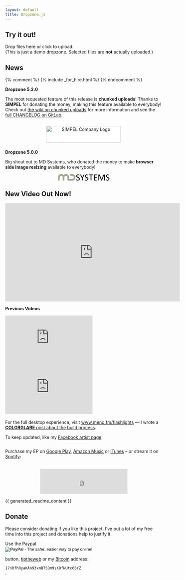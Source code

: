 ```yaml
---
layout: default
title: Dropzone.js
---
```


<section markdown="1">

Try it out!
===========

<div id="dropzone"><form action="/upload" class="dropzone needsclick" id="demo-upload">

  <div class="dz-message needsclick">
    Drop files here or click to upload.<br>
    <span class="note needsclick">(This is just a demo dropzone. Selected files are <strong>not</strong> actually uploaded.)</span>
  </div>

</form></div>

</section>



<section class="news" markdown="1">

News
====

{% comment %}
{% include _for_hire.html %}
{% endcomment %}

**Dropzone 5.2.0**

The most requested feature of this release is **chunked uploads**! Thanks to
**SIMPEL** for donating the money, making this feature available to everybody!
Check out [the wiki on chunked uploads](https://gitlab.com/meno/dropzone/wikis/faq#chunked-uploads) for more
information and see the [full CHANGELOG on GitLab](https://gitlab.com/meno/dropzone/blob/master/CHANGELOG.md).

<p style="text-align: center;">
  <a href="http://simpel.com.au/" target="_blank" rel="nofollow noopener" style="border-bottom: none; background: white; padding: 0.8rem 1rem 0.5rem 0.9rem; display: inline-block;">
    <img src="https://i.imgur.com/hih5Bka.jpg" alt="SIMPEL Company Logo" style="width: 240px; height: 53px">
  </a>
</p>

**Dropzone 5.0.0**

Big shout out to MD Systems, who donated the money to make **browser side image resizing** available to everybody!

<p style="text-align: center;">
  <a href="https://www.md-systems.ch/" target="_blank" rel="nofollow noopener" style="border-bottom: none;"><svg style="width: 12em; height: 1.52em;" xmlns="http://www.w3.org/2000/svg" width="1708.859" height="219.627" viewBox="0 0 1708.859 219.627"><filter id="a" color-interpolation-filters="sRGB"><feFlood flood-color="#000" flood-opacity=".294" result="flood"/><feComposite in="flood" in2="SourceGraphic" operator="in" result="composite1"/><feGaussianBlur in="composite1" stdDeviation="2" result="blur"/><feOffset dy="1" dx="2" result="offset"/><feComposite in="SourceGraphic" in2="offset" result="composite2"/></filter><g filter="url(#a)" transform="translate(734.785 -221.68)"><path fill="#A7A48B" d="M-715.679 440.109c-5.528-1.764-11.9-7.242-14.618-12.568-2.375-4.654-2.488-7.432-2.488-61.242 0-63.427.308-66.375 8.855-84.787 15.099-32.524 41.864-52.731 77.621-58.6 29.471-4.838 63.47 4.839 87.3 24.847l8.917 7.487 6.466-6.086c12.343-11.62 24.323-18.402 41.707-23.612 9.2-2.757 13.577-3.318 26.634-3.413 8.792-.063 18.905.61 23.125 1.54 38.608 8.507 69.725 37.049 80.802 74.115 2.496 8.354 2.78 12.558 3.261 48.212l.526 39.062h54.697c51.482 0 55.125-.146 61.979-2.506 10.666-3.67 16.562-7.53 25.123-16.456 8.44-8.797 11.692-14.333 14.897-25.356 7.181-24.702-8.288-50.583-36.391-60.881-6.707-2.458-10.672-2.78-42.396-3.443-37.546-.785-39.016-1.039-45.167-7.8-5.263-5.786-7.006-10.96-6.479-19.231.68-10.675 5.021-17.184 14.296-21.43l6.843-3.133 39.003.544c34.835.486 40.041.828 48.72 3.2 19.901 5.439 40.812 18.87 53.457 34.337 7.81 9.55 17.905 29.772 20.734 41.531 3.1 12.881 2.778 36.994-.662 50-9.649 36.459-36.751 66.275-70.746 77.838l-10 3.401-78.75.396c-54.225.272-80.192-.027-83.381-.966-6.253-1.837-12.116-7.001-14.895-13.118-2.088-4.598-2.297-9.098-2.322-50.101-.021-35.831-.409-46.515-1.892-52.208-5.226-20.063-20.479-36.686-39.227-42.748-9.841-3.182-23.877-2.15-33.271 2.446-12.672 6.2-24.576 20.861-29.482 36.311-1.123 3.537-1.799 20.214-2.309 56.983l-.721 51.986-3.579 5.159c-4.019 5.795-14 11.498-20.104 11.486-11.207-.021-22.799-8.244-25.541-18.121-.902-3.25-1.389-21.44-1.394-52.054-.01-43.228-.207-47.7-2.462-55-4.725-15.289-16.781-29.366-31.186-36.415-7.605-3.722-9.188-4.029-20.734-4.029-11.095 0-13.283.385-19.468 3.425-12.872 6.325-23.918 19.567-28.945 34.7-2.536 7.634-2.741 11.236-3.393 59.584l-.693 51.457-3.75 5.307c-2.062 2.918-5.924 6.428-8.582 7.801-5.464 2.827-14.694 3.82-19.935 2.149z"/><path d="M-103.635 432.574c-23.302-6.107-33.929-15.818-28.596-26.132 3.938-7.614 8.184-8.028 20.875-2.042 12.13 5.721 22.076 8.164 33.235 8.164 10.315 0 20.681-3.062 27.208-8.041 6.044-4.609 10.629-14.625 10.596-23.143-.062-15.609-7.895-23.741-35.604-36.965-10.54-5.029-22.162-11.067-25.828-13.417-9.293-5.958-17.481-14.654-21.771-23.119-3.444-6.802-3.644-8.034-3.644-22.815 0-14.714.205-16.014 3.516-22.3 9.975-18.935 28.812-28.906 54.609-28.906 17.067 0 38.384 6.544 43.817 13.451 3.519 4.473 3.282 12.77-.462 16.288-3.74 3.516-8.269 3.438-15.586-.268-26.516-13.427-54.485-7.136-59.057 13.281-1.28 5.721-1.201 7.861.508 13.738 3.211 11.048 10.673 16.923 39.736 31.287 17.666 8.73 26.037 13.628 31.123 18.207 13.028 11.728 18.47 27.485 16.074 46.561-2.877 22.912-19.45 40.435-44.231 46.761-10.729 2.738-34.991 2.431-46.518-.59zm284.948.088c-25.212-6.195-36.839-18.801-26.694-28.941 4.146-4.146 9.198-4.77 13.615-1.676 1.557 1.091 7.445 3.686 13.092 5.767 22.89 8.438 46.791 5.067 57.115-8.062 3.419-4.345 6.273-12.676 6.267-18.278-.024-15.769-7.575-23.386-37.691-38.022-25.845-12.562-35.006-19.006-42.078-29.596-6.689-10.02-8.238-15.623-8.13-29.412.114-14.388 3.255-23.068 11.681-32.287 10.899-11.927 27.229-18.304 46.854-18.298 19.068.006 41.045 7.313 45.001 14.962 2.812 5.438 2.362 10.873-1.194 14.43-4.116 4.116-6.834 3.889-19.381-1.62-10.115-4.441-11.365-4.688-23.801-4.688-11.054 0-13.914.425-18.125 2.691-6.672 3.591-10.146 7.513-12.458 14.064-2.529 7.169-2.383 13.349.466 19.623 4.303 9.474 11.368 14.631 38.338 27.984 28.763 14.24 37.123 20.812 43.745 34.388 3.429 7.024 3.658 8.451 3.658 22.563 0 14.896-.053 15.173-4.698 24.572-7.628 15.435-20.754 25.639-39.002 30.324-10.37 2.662-34.804 2.406-46.58-.488zm704.023 1.567c-17.012-3.708-31.203-10.575-34.946-16.91-2.852-4.827-1.683-11.284 2.661-14.7 4.054-3.188 8.638-3.244 13.688-.166 8.156 4.976 22.148 9.115 33.041 9.778 24.587 1.498 40.353-9.142 42.1-28.409 1.553-17.119-5.909-25.141-37.757-40.588-29.539-14.328-40.33-23.102-46.463-37.779-3.162-7.568-4.372-19.587-2.9-28.801 4.259-26.659 26.394-42.796 58.704-42.796 16.924 0 36.42 5.965 43.116 13.192 6.225 6.715 2.479 19.264-5.75 19.264-2.034 0-6.377-1.356-9.649-3.015-10.547-5.345-19.63-7.332-30.728-6.722-11.72.644-18.916 3.703-23.619 10.038-9.045 12.182-7.687 24.624 3.935 35.991 5.885 5.758 11.212 8.962 31.783 19.119 27.53 13.593 35.987 20.163 42.927 33.353 3.442 6.545 3.61 18.773 3.61 23.111s-.068 16.385-4.257 24.732c-7.38 14.707-21.685 25.668-39.443 30.229-6.992 1.795-33.492 2.51-40.053 1.079zM61.92 430.168l-4.082-3.646-.625-36.042-.625-36.042-26.213-52.185L4.163 250.07 6 244.754c3.281-9.493 14.681-12.357 21.396-5.377 2.797 2.905 28.138 54.872 37.517 76.937 2.774 6.531 5.438 12.293 5.915 12.804.477.51 3.055-4.271 5.729-10.625 10.123-24.06 35.92-76.658 38.925-79.366 3.729-3.361 12.228-3.828 16.404-.9 1.501 1.051 3.295 3.958 3.985 6.458 1.628 5.898-.583 10.97-30.146 69.13L83.172 358.19l.888 30.875c.644 22.312.483 32.099-.568 35.292-3.209 9.712-13.961 12.609-21.572 5.811zm290.243 1.819c-6.311-3.433-6.21-2.063-6.527-90.048l-.299-82.5-26.821-.338c-25.171-.317-26.992-.498-29.582-2.931-3.64-3.419-4.715-8.147-2.867-12.607 3.026-7.307 2.438-7.249 73.487-7.249h64.966l3.849 3.236c5.061 4.258 5.409 11.562.775 16.196-3.065 3.068-3.071 3.068-30 3.068h-26.932v166.5l-4.25 4.25c-4.706 4.706-10.086 5.531-15.799 2.423zm258.798.227c-1.719-.857-4.114-3.521-5.323-5.918-2.047-4.059-2.177-10.562-1.875-94.153l.323-89.796 3.652-3.142c3.53-3.037 4.136-3.125 18.125-2.657 15.52.52 20.854 2.194 24.441 7.671 1.028 1.569 14.856 35.724 30.729 75.9 15.872 40.175 28.981 73.169 29.134 73.32s13.749-32.439 30.22-72.424c16.471-39.985 31.083-74.414 32.471-76.512 4.237-6.399 9.5-8.185 24.136-8.187 12.603-.002 12.996.085 16.562 3.652l3.654 3.654v181.692l-4.25 4.25c-3.062 3.061-5.368 4.25-8.245 4.25-4.41 0-10.636-3.168-12.153-6.184-.537-1.068-1.258-39.166-1.602-84.663l-.625-82.722-34.254 84.973c-23.298 57.791-35.082 85.552-36.841 86.783-3.061 2.143-15.545 2.436-19.865.467-2.485-1.133-8.082-14.666-35.371-85.538l-32.419-84.193-.625 80.851c-.479 61.703-.997 81.504-2.197 83.602-3.556 6.215-11.136 8.356-17.802 5.024zm-151.423-2.041l-2.951-2.389-.337-91.043c-.238-64.342.066-92.021 1.045-94.38 2.453-5.922 4.758-6.165 54.768-5.782l46.618.357 3.018 3.507c3.282 3.82 3.836 8.242 1.562 12.513-3.039 5.705-3.541 5.773-42.607 5.815l-37.188.04v61.521l31.771-.448 31.771-.448 3.229 3.03c4.402 4.131 4.479 11.461.162 15.775l-3.067 3.068h-63.866v68.646l38.234.361 38.233.365 3.017 3.507c3.282 3.819 3.836 8.242 1.562 12.515-3.088 5.797-2.871 5.771-53.72 5.813-45.726.046-48.461-.079-51.254-2.343z"/></g></svg></a>
</p>


</section>

<section markdown="1">

# New Video Out Now!

<div>
  <div class="embedded-video">
    <iframe style="margin: 0 auto;" width="560" height="315" src="https://www.youtube.com/embed/2McZErtMST8?rel=0&amp;showinfo=0" frameborder="0" allowfullscreen></iframe>
  </div>
</div>

**Previous Videos**

<div class="video-grid">
  <div class="video-grid__cell">
    <iframe style="margin: 0 auto;" width="280" height="158" src="https://www.youtube.com/embed/z-OUBkuDzv4?rel=0&amp;showinfo=0" frameborder="0" allowfullscreen></iframe>
  </div>
  <div class="video-grid__cell">
    <iframe style="margin: 0 auto;" width="280" height="158" src="https://www.youtube.com/embed/sFBFkZYGgcE?rel=0&amp;showinfo=0" frameborder="0" allowfullscreen></iframe>
  </div>
</div>


<div>
  <br>
  For the full desktop experience, visit <a href="http://www.meno.fm/flashlights">www.meno.fm/flashlights</a> —
  I wrote a <a href="http://www.colorglare.com/2016/02/05/flashlights.html"><strong>COLORGLARE</strong> post about the build process</a>.

  To keep updated, like my <a href="https://www.facebook.com/thisismeno/">Facebook artist page</a>! <div style="display: inline-block; position: relative; top: -0.2em; margin-left: 0.4em;"><div class="fb-like" data-href="https://www.facebook.com/thisismeno/" data-layout="button" data-action="like" data-show-faces="false" data-share="false" data-colorscheme="dark"></div></div>

  Purchase my EP on
  <a href="https://play.google.com/store/music/album/Meno_Flashlights?id=Bvkm477idlkjw6joacowb7aa4he">Google Play</a>,
  <a href="https://www.amazon.com/gp/product/B01AP3ETYO?ie=UTF8&keywords=meno%20flashlights&qid=1454067033&ref_=sr_1_3&s=dmusic&sr=8-3">Amazon Music</a>
  or <a href="https://itunes.apple.com/at/album/flashlights-ep/id1075875101?l=en">iTunes</a> –
  or stream it on <a href="https://open.spotify.com/album/14y7LCmuPCBAZqrvc6uqkd">Spotify</a>:
  <br><br>
  <iframe style="display: block; width: 280px; margin: 0 auto;" src="https://embed.spotify.com/?uri=spotify%3Aalbum%3A14y7LCmuPCBAZqrvc6uqkd&theme=white&view=coverart" width="280" height="80" frameborder="0" allowtransparency="true"></iframe>
</div>


<!--Dropzone **v4.0.0** is released! It has been completely redesigned, and
the website has been updated. Big thanks to [1910](http://www.weare1910.com)
for designing the new logo and website. It looks fantastic. Check out their
work!-->


</section>


{{ generated_readme_content }}


<section markdown="1">

Donate
======

Please consider donating if you like this project. I’ve put a lot of my free
time into this project and donations help to justify it.


<div>
Use the Paypal

<form class="donate" action="https://www.paypal.com/cgi-bin/webscr" method="post" target="_top">
<input type="hidden" name="cmd" value="_s-xclick">
<input type="hidden" name="hosted_button_id" value="CA598M5X362GQ">
<input type="image" src="https://www.paypalobjects.com/en_US/i/btn/btn_donate_LG.gif" border="0" name="submit" alt="PayPal - The safer, easier way to pay online!">
<img alt="" border="0" src="https://www.paypalobjects.com/de_DE/i/scr/pixel.gif" width="1" height="1">
</form>

button, <a href="http://tiptheweb.org/">tiptheweb</a> or my
<a href="http://bitcoin.org/">Bitcoin</a> address:
<div class="bitcoin"><code>17nRfhRyaKAn93xmB7SQm9sX8fNUtc66YZ</code></div>.
</div>

</section>

